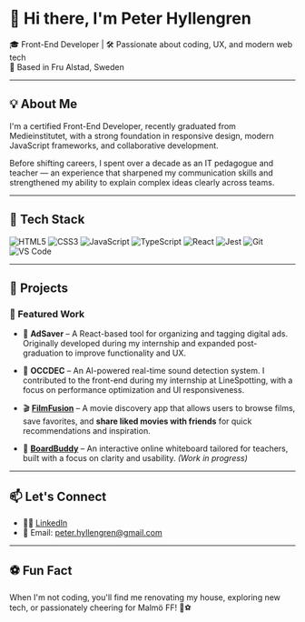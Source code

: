 # 👋 Hi there, I'm Peter Hyllengren

🎓 Front-End Developer | 🛠️ Passionate about coding, UX, and modern web tech  
🏡 Based in Fru Alstad, Sweden

---

## 💡 About Me

I'm a certified Front-End Developer, recently graduated from Medieinstitutet, with a strong foundation in responsive design, modern JavaScript frameworks, and collaborative development.

Before shifting careers, I spent over a decade as an IT pedagogue and teacher — an experience that sharpened my communication skills and strengthened my ability to explain complex ideas clearly across teams.

---

## 🧰 Tech Stack

![HTML5](https://img.shields.io/badge/HTML5-E34F26?style=for-the-badge&logo=html5&logoColor=white)
![CSS3](https://img.shields.io/badge/CSS3-1572B6?style=for-the-badge&logo=css3&logoColor=white)
![JavaScript](https://img.shields.io/badge/JavaScript-F7DF1E?style=for-the-badge&logo=javascript&logoColor=black)
![TypeScript](https://img.shields.io/badge/TypeScript-3178C6?style=for-the-badge&logo=typescript&logoColor=white)
![React](https://img.shields.io/badge/React-61DAFB?style=for-the-badge&logo=react&logoColor=black)
![Jest](https://img.shields.io/badge/Jest-C21325?style=for-the-badge&logo=jest&logoColor=white)
![Git](https://img.shields.io/badge/Git-F05032?style=for-the-badge&logo=git&logoColor=white)
![VS Code](https://img.shields.io/badge/VSCode-007ACC?style=for-the-badge&logo=visual-studio-code&logoColor=white)

---

## 🔭 Projects

### 🚀 Featured Work

- 💼 **AdSaver** – A React-based tool for organizing and tagging digital ads. Originally developed during my internship and expanded post-graduation to improve functionality and UX.

- 🎯 **OCCDEC** – An AI-powered real-time sound detection system. I contributed to the front-end during my internship at LineSpotting, with a focus on performance optimization and UI responsiveness.

- 🎬 [**FilmFusion**](https://github.com/FruAlstad/filmfusion) – A movie discovery app that allows users to browse films, save favorites, and **share liked movies with friends** for quick recommendations and inspiration.

- 🎲 [**BoardBuddy**](https://github.com/FruAlstad/boardbuddy) – An interactive online whiteboard tailored for teachers, built with a focus on clarity and usability. *(Work in progress)*

---

## 📫 Let's Connect

- 🧑‍💼 [LinkedIn](https://www.linkedin.com/in/peter-hyllengren/)
- 💌 Email: [peter.hyllengren@gmail.com](mailto:peter.hyllengren@gmail.com)

---

## ⚽ Fun Fact

When I'm not coding, you'll find me renovating my house, exploring new tech, or passionately cheering for Malmö FF! 🩵⚽
